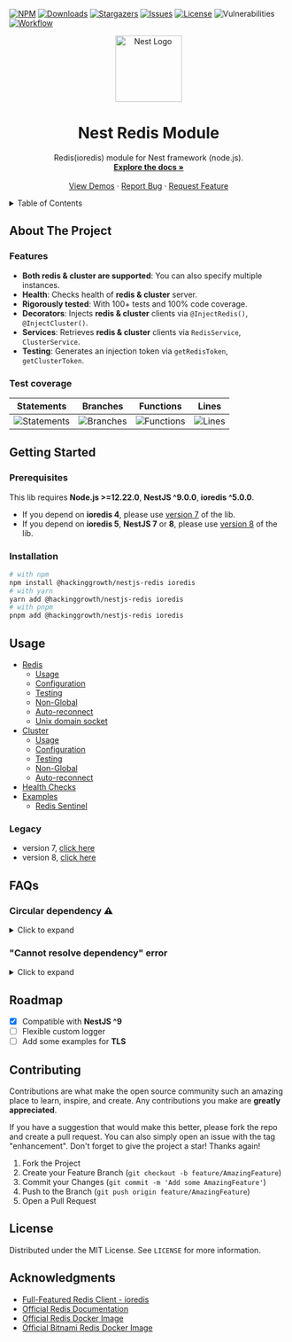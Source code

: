 [![NPM][npm-shield]][npm-url]
[![Downloads][downloads-shield]][downloads-url]
[![Stargazers][stars-shield]][stars-url]
[![Issues][issues-shield]][issues-url]
[![License][license-shield]][license-url]
![Vulnerabilities][vulnerabilities-shield]
[![Workflow][workflow-shield]][workflow-url]

<p align="center">
  <a href="https://nestjs.com/">
    <img src="https://nestjs.com/img/logo-small.svg" alt="Nest Logo" width="120">
  </a>
</p>

<div align="center">
  <h1 align="center">Nest Redis Module</h1>

  <p align="center">
    Redis(ioredis) module for Nest framework (node.js).
    <br />
    <a href="#usage"><strong>Explore the docs »</strong></a>
    <br />
    <br />
    <a href="/sample">View Demos</a>
    ·
    <a href="https://github.com/liaoliaots/nestjs-redis/issues/new/choose">Report Bug</a>
    ·
    <a href="https://github.com/liaoliaots/nestjs-redis/issues">Request Feature</a>
  </p>
</div>

<details>
  <summary>Table of Contents</summary>
  <ol>
    <li>
      <a href="#about-the-project">About The Project</a>
      <ul>
        <li><a href="#features">Features</a></li>
        <li><a href="#test-coverage">Test coverage</a></li>
      </ul>
    </li>
    <li>
      <a href="#getting-started">Getting Started</a>
      <ul>
        <li><a href="#prerequisites">Prerequisites</a></li>
        <li><a href="#installation">Installation</a></li>
      </ul>
    </li>
    <li><a href="#usage">Usage</a></li>
    <li><a href="#faqs">FAQs</a></li>
    <li><a href="#roadmap">Roadmap</a></li>
    <li><a href="#contributing">Contributing</a></li>
    <li><a href="#license">License</a></li>
    <li><a href="#acknowledgments">Acknowledgments</a></li>
  </ol>
</details>

## About The Project

### Features

- **Both redis & cluster are supported**: You can also specify multiple instances.
- **Health**: Checks health of **redis & cluster** server.
- **Rigorously tested**: With 100+ tests and 100% code coverage.
- **Decorators**: Injects **redis & cluster** clients via `@InjectRedis()`, `@InjectCluster()`.
- **Services**: Retrieves **redis & cluster** clients via `RedisService`, `ClusterService`.
- **Testing**: Generates an injection token via `getRedisToken`, `getClusterToken`.

### Test coverage

| Statements                                                                                                | Branches                                                                                              | Functions                                                                                               | Lines                                                                                           |
| --------------------------------------------------------------------------------------------------------- | ----------------------------------------------------------------------------------------------------- | ------------------------------------------------------------------------------------------------------- | ----------------------------------------------------------------------------------------------- |
| ![Statements](https://img.shields.io/badge/statements-100%25-brightgreen.svg?style=flat-square&logo=jest) | ![Branches](https://img.shields.io/badge/branches-100%25-brightgreen.svg?style=flat-square&logo=jest) | ![Functions](https://img.shields.io/badge/functions-100%25-brightgreen.svg?style=flat-square&logo=jest) | ![Lines](https://img.shields.io/badge/lines-100%25-brightgreen.svg?style=flat-square&logo=jest) |

## Getting Started

### Prerequisites

This lib requires **Node.js >=12.22.0**, **NestJS ^9.0.0**, **ioredis ^5.0.0**.

- If you depend on **ioredis 4**, please use [version 7](https://github.com/liaoliaots/nestjs-redis/tree/v7.0.0) of the lib.
- If you depend on **ioredis 5**, **NestJS 7** or **8**, please use [version 8](https://github.com/liaoliaots/nestjs-redis/tree/v8.2.2) of the lib.

### Installation

```sh
# with npm
npm install @hackinggrowth/nestjs-redis ioredis
# with yarn
yarn add @hackinggrowth/nestjs-redis ioredis
# with pnpm
pnpm add @hackinggrowth/nestjs-redis ioredis
```

## Usage

- [Redis](/docs/latest/redis.md)
  - [Usage](/docs/latest/redis.md)
  - [Configuration](/docs/latest/redis.md#configuration)
  - [Testing](/docs/latest/redis.md#testing)
  - [Non-Global](/docs/latest/redis.md#non-global)
  - [Auto-reconnect](https://luin.github.io/ioredis/interfaces/CommonRedisOptions.html#retryStrategy)
  - [Unix domain socket](/docs/latest/redis.md#unix-domain-socket)
- [Cluster](/docs/latest/cluster.md)
  - [Usage](/docs/latest/cluster.md)
  - [Configuration](/docs/latest/cluster.md#configuration)
  - [Testing](/docs/latest/cluster.md#testing)
  - [Non-Global](/docs/latest/cluster.md#non-global)
  - [Auto-reconnect](https://luin.github.io/ioredis/interfaces/ClusterOptions.html#clusterRetryStrategy)
- [Health Checks](/packages/redis-health/README.md)
- [Examples](/docs/latest/examples.md)
  - [Redis Sentinel](/docs/latest/examples.md#sentinel)

### Legacy

- version 7, [click here](/docs/v7)
- version 8, [click here](/docs/v8)

## FAQs

### Circular dependency ⚠️

<details>
  <summary>Click to expand</summary>

[A circular dependency](https://docs.nestjs.com/fundamentals/circular-dependency) might also be caused when using "barrel files"/index.ts files to group imports. Barrel files should be omitted when it comes to module/provider classes. For example, barrel files should not be used when importing files within the same directory as the barrel file, i.e. `cats/cats.controller` should not import `cats` to import the `cats/cats.service` file. For more details please also see [this github issue](https://github.com/nestjs/nest/issues/1181#issuecomment-430197191).

</details>

### "Cannot resolve dependency" error

<details>
  <summary>Click to expand</summary>

If you encountered an error like this:

```
Nest can't resolve dependencies of the <provider> (?). Please make sure that the argument <unknown_token> at index [<index>] is available in the <module> context.

Potential solutions:
- If <unknown_token> is a provider, is it part of the current <module>?
- If <unknown_token> is exported from a separate @Module, is that module imported within <module>?
  @Module({
    imports: [ /* the Module containing <unknown_token> */ ]
  })
```

Please make sure that the `RedisModule` is added directly to the `imports` array of `@Module()` decorator of "Root Module"(if `isGlobal` is true) or "Feature Module"(if `isGlobal` is false).

Examples of code:

```ts
// redis-config.service.ts
import { Injectable } from '@nestjs/common';
import { RedisModuleOptions, RedisOptionsFactory } from '@hackinggrowth/nestjs-redis';

@Injectable()
export class RedisConfigService implements RedisOptionsFactory {
  createRedisOptions(): RedisModuleOptions {
    return {
      readyLog: true,
      config: {
        host: 'localhost',
        port: 6379,
        password: 'authpassword'
      }
    };
  }
}
```

### ✅ Correct

```ts
// app.module.ts
import { Module } from '@nestjs/common';
import { RedisModule } from '@hackinggrowth/nestjs-redis';
import { RedisConfigService } from './redis-config.service';

@Module({
  imports: [
    RedisModule.forRootAsync({
      useClass: RedisConfigService
    })
  ]
})
export class AppModule {}
```

### ❌ Incorrect

```ts
// my-redis.module.ts
import { Module } from '@nestjs/common';
import { RedisModule } from '@hackinggrowth/nestjs-redis';
import { RedisConfigService } from './redis-config.service';

@Module({
  imports: [
    RedisModule.forRootAsync({
      useClass: RedisConfigService
    })
  ]
})
export class MyRedisModule {}
```

```ts
// app.module.ts
import { Module } from '@nestjs/common';
import { MyRedisModule } from './my-redis.module';

@Module({
  imports: [MyRedisModule]
})
export class AppModule {}
```

</details>

## Roadmap

- [x] Compatible with **NestJS ^9**
- [ ] Flexible custom logger
- [ ] Add some examples for **TLS**

## Contributing

Contributions are what make the open source community such an amazing place to learn, inspire, and create. Any contributions you make are **greatly appreciated**.

If you have a suggestion that would make this better, please fork the repo and create a pull request. You can also simply open an issue with the tag "enhancement".
Don't forget to give the project a star! Thanks again!

1. Fork the Project
2. Create your Feature Branch (`git checkout -b feature/AmazingFeature`)
3. Commit your Changes (`git commit -m 'Add some AmazingFeature'`)
4. Push to the Branch (`git push origin feature/AmazingFeature`)
5. Open a Pull Request

## License

Distributed under the MIT License. See `LICENSE` for more information.

## Acknowledgments

- [Full-Featured Redis Client - ioredis](https://github.com/luin/ioredis)
- [Official Redis Documentation](https://redis.io/)
- [Official Redis Docker Image](https://hub.docker.com/_/redis)
- [Official Bitnami Redis Docker Image](https://hub.docker.com/r/bitnami/redis)

[npm-shield]: https://img.shields.io/npm/v/@hackinggrowth/nestjs-redis/latest?style=for-the-badge
[npm-url]: https://www.npmjs.com/package/@hackinggrowth/nestjs-redis
[downloads-shield]: https://img.shields.io/npm/dm/@hackinggrowth/nestjs-redis?style=for-the-badge
[downloads-url]: https://www.npmjs.com/package/@hackinggrowth/nestjs-redis
[stars-shield]: https://img.shields.io/github/stars/liaoliaots/nestjs-redis?style=for-the-badge
[stars-url]: https://github.com/liaoliaots/nestjs-redis/stargazers
[issues-shield]: https://img.shields.io/github/issues/liaoliaots/nestjs-redis?style=for-the-badge
[issues-url]: https://github.com/liaoliaots/nestjs-redis/issues
[license-shield]: https://img.shields.io/npm/l/@hackinggrowth/nestjs-redis?style=for-the-badge
[license-url]: https://github.com/liaoliaots/nestjs-redis/blob/main/LICENSE
[vulnerabilities-shield]: https://img.shields.io/snyk/vulnerabilities/npm/@hackinggrowth/nestjs-redis?style=for-the-badge
[workflow-shield]: https://img.shields.io/github/actions/workflow/status/liaoliaots/nestjs-redis/testing.yaml?label=TESTING&style=for-the-badge
[workflow-url]: https://github.com/liaoliaots/nestjs-redis/actions/workflows/testing.yaml
